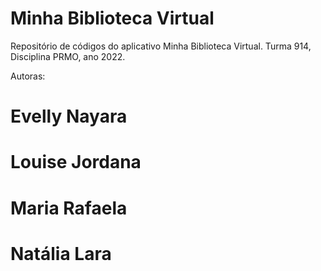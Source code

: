 # Minha Biblioteca Virtual

Repositório de códigos do aplicativo Minha Biblioteca Virtual. Turma 914, Disciplina PRMO, ano 2022.

Autoras:

# Evelly Nayara
# Louise Jordana
# Maria Rafaela
# Natália Lara
